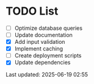# TODO List

- [ ] Optimize database queries
- [ ] Update documentation
- [x] Add input validation
- [x] Implement caching
- [ ] Create deployment scripts
- [x] Update dependencies

Last updated: 2025-06-19 02:55
